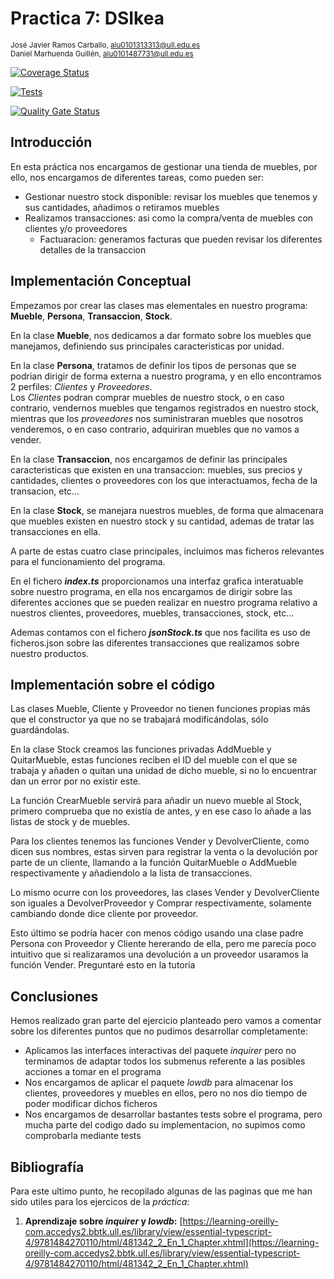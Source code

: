 
# Practica 7: DSIkea
<sup>José Javier Ramos Carballo, [alu0101313313@ull.edu.es](https://github.com/alu0101313313)  
Daniel Marhuenda Guillén, [alu0101487731@ull.edu.es](https://github.com/alu0101487731)

[![Coverage Status](https://coveralls.io/repos/github/ULL-ESIT-INF-DSI-2324/ull-esit-inf-dsi-23-24-prct07-dsikea-datamodel-groupp/badge.svg?branch=main)](https://coveralls.io/github/ULL-ESIT-INF-DSI-2324/ull-esit-inf-dsi-23-24-prct07-dsikea-datamodel-groupp?branch=main)

[![Tests](https://github.com/ULL-ESIT-INF-DSI-2324/ull-esit-inf-dsi-23-24-prct07-dsikea-datamodel-groupp/actions/workflows/node.js.yml/badge.svg)](https://github.com/ULL-ESIT-INF-DSI-2324/ull-esit-inf-dsi-23-24-prct07-dsikea-datamodel-groupp/actions/workflows/node.js.yml)

[![Quality Gate Status](https://sonarcloud.io/api/project_badges/measure?project=ULL-ESIT-INF-DSI-2324_ull-esit-inf-dsi-23-24-prct07-dsikea-datamodel-groupp&metric=alert_status)](https://sonarcloud.io/summary/new_code?id=ULL-ESIT-INF-DSI-2324_ull-esit-inf-dsi-23-24-prct07-dsikea-datamodel-groupp)

## Introducción

En esta práctica nos encargamos de gestionar una tienda de muebles, por ello, nos encargamos de diferentes tareas, como pueden ser:

- Gestionar nuestro stock disponible: revisar los muebles que tenemos y sus cantidades, añadimos o retiramos muebles
- Realizamos transacciones: asi como la compra/venta de muebles con clientes y/o proveedores
  - Factuaracion: generamos facturas que pueden revisar los diferentes detalles de la transaccion


## Implementación Conceptual

Empezamos por crear las clases mas elementales en nuestro programa: **Mueble**, **Persona**, **Transaccion**, **Stock**.

En la clase **Mueble**, nos dedicamos a dar formato sobre los muebles que manejamos, definiendo sus principales caracteristicas por unidad.

En la clase **Persona**, tratamos de definir los tipos de personas que se podrian dirigir de forma externa a nuestro programa, y en ello encontramos 2 perfiles: _Clientes_ y _Proveedores_.  
Los _Clientes_ podran comprar muebles de nuestro stock, o en caso contrario, vendernos muebles que tengamos registrados en nuestro stock, mientras que los _proveedores_ nos suministraran muebles que nosotros venderemos, o en caso contrario, adquiriran muebles que no vamos a vender.

En la clase **Transaccion**, nos encargamos de definir las principales caracteristicas que existen en una transaccion: muebles, sus precios y cantidades, clientes o proveedores con los que interactuamos, fecha de la transacion, etc...

En la clase **Stock**, se manejara nuestros muebles, de forma que almacenara que muebles existen en nuestro stock y su cantidad, ademas de tratar las transacciones en ella.

A parte de estas cuatro clase principales, incluimos mas ficheros relevantes para el funcionamiento del programa.

En el fichero **_index.ts_** proporcionamos una interfaz grafica interatuable sobre nuestro programa, en ella nos encargamos de dirigir sobre las diferentes acciones que se pueden realizar en nuestro programa relativo a nuestros clientes, proveedores, muebles, transacciones, stock, etc...

Ademas contamos con el fichero **_jsonStock.ts_** que nos facilita es uso de ficheros.json sobre las diferentes transacciones que realizamos sobre nuestro productos.


## Implementación sobre el código


Las clases Mueble, Cliente y Proveedor no tienen funciones propias más que el constructor ya que no se trabajará modificándolas, sólo guardándolas.

En la clase Stock creamos las funciones privadas AddMueble y QuitarMueble, estas funciones reciben el ID del mueble con el que se trabaja y añaden o quitan una unidad de dicho mueble, si no lo encuentrar dan un error por no existir este.

La función CrearMueble servirá para añadir un nuevo mueble al Stock, primero comprueba que no existía de antes, y en ese caso lo añade a las listas de stock y de muebles.

Para los clientes tenemos las funciones Vender y DevolverCliente, como dicen sus nombres, estas sirven para registrar la venta o la devolución por parte de un cliente, llamando a la función QuitarMueble o AddMueble respectivamente y añadiendolo a la lista de transacciones.

Lo mismo ocurre con los proveedores, las clases Vender y DevolverCliente son iguales a DevolverProveedor y Comprar respectivamente, solamente cambiando donde dice cliente por proveedor.

Esto último se podría hacer con menos código usando una clase padre Persona con Proveedor y Cliente hererando de ella, pero me parecía poco intuitivo que si realizaramos una devolución a un proveedor usaramos la función Vender. Preguntaré esto en la tutoría


## Conclusiones

Hemos realizado gran parte del ejercicio planteado pero vamos a comentar sobre los diferentes puntos que no pudimos desarrollar completamente:

- Aplicamos las interfaces interactivas del paquete _inquirer_ pero no terminamos de adaptar todos los submenus referente a las posibles acciones a tomar en el programa
- Nos encargamos de aplicar el paquete _lowdb_ para almacenar los clientes, proveedores y muebles en ellos, pero no nos dio tiempo de poder modificar dichos ficheros
- Nos encargamos de desarrollar bastantes tests sobre el programa, pero mucha parte del codigo dado su implementacion, no supimos como comprobarla mediante tests

## Bibliografía

Para este ultimo punto, he recopilado algunas de las paginas que me han sido utiles para los ejercicos de la _práctica_:

1. **Aprendizaje sobre _inquirer_ y _lowdb_:** [https://learning-oreilly-com.accedys2.bbtk.ull.es/library/view/essential-typescript-4/9781484270110/html/481342_2_En_1_Chapter.xhtml](https://learning-oreilly-com.accedys2.bbtk.ull.es/library/view/essential-typescript-4/9781484270110/html/481342_2_En_1_Chapter.xhtml)

